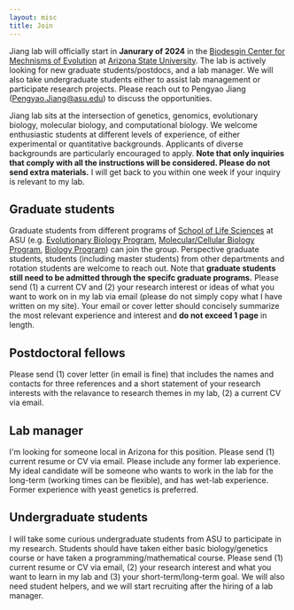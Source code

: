 ```yaml
---
layout: misc
title: Join
---
```


Jiang lab will officially start in __Janurary of 2024__ in the  [Biodesgin Center for Mechnisms of Evolution] at [Arizona State University].  The lab is actively looking for new graduate students/postdocs, and a lab manager. We will also take undergraduate students either to assist lab management or participate research projects. Please reach out to Pengyao Jiang (Pengyao.Jiang@asu.edu)  to discuss the opportunities. 



Jiang lab sits at the intersection of genetics, genomics, evolutionary biology, molecular biology,  and computational biology. We welcome enthusiastic students at different levels of experience, of either experimental or quantitative backgrounds.  Applicants of diverse backgrounds are particularly encouraged to apply. __Note that only inquiries that comply with all the instructions will be considered. Please do not send extra materials.__ I will get back to you within one week if your inquiry is relevant to my lab. 



## Graduate students

Graduate students from different programs of [School of Life Sciences] at ASU (e.g. [Evolutionary Biology Program], [Molecular/Cellular Biology Program], [Biology Program]) can join the group. Perspective graduate students, students (including master students) from other departments  and rotation students  are welcome to reach out. Note that __graduate students still need to be admitted through the specifc graduate programs.__
Please send (1) a current CV and (2) your research interest or ideas of what you want to work on in my lab via email (please do not simply copy what I have written on my site). Your email or cover letter should concisely summarize the most relevant experience and interest and __do not exceed 1 page__ in length. 


## Postdoctoral fellows

Please send (1) cover letter (in email is fine) that includes the names and contacts for three references and a short statement of your research interests with the relavance to research themes in my lab, (2) a current CV via email. 

## Lab manager 

I'm looking for someone local in Arizona for this position. Please send (1) current resume or CV via email. Please include any former lab experience. My ideal candidate will be someone who wants to work in the lab for the long-term (working times can be flexible), and has wet-lab experience. Former experience with yeast genetics is preferred. 

## Undergraduate students

I will take some curious undergraduate students from ASU to participate in my research. Students should have taken either basic biology/genetics course or have taken a programming/mathematical course. Please send (1) current resume or CV via email, (2) your research interest and what you want to learn in my lab and (3) your short-term/long-term goal. We will also need student helpers, and we will start recruiting after the hiring of a lab manager. 


[Biodesgin Center for Mechnisms of Evolution]: https://biodesign.asu.edu/mechanisms-of-evolution/
[Arizona State University]: https://www.asu.edu/
[School of Life Sciences]:https://sols.asu.edu/
[Evolutionary Biology Program]:https://sols.asu.edu/degree/graduate/phd-evolutionary-biology
[Molecular/Cellular Biology Program]:https://sols.asu.edu/degree/graduate/phd-molecular--cellular-bio-phd
[Biology Program]:https://sols.asu.edu/degree/graduate/phd-biology--phd